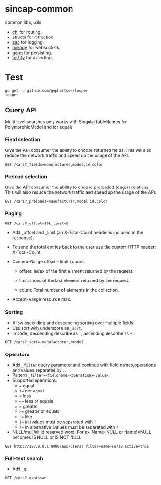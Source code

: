 # sincap-common

common libs, utils

- [chi](https://github.com/go-chi/chi) for routing.
- [structs](https://github.com/fatih/structs) for reflection.
- [zap](https://github.com/uber-go/zap) for logging.
- [melody](https://github.com/olahol/melody) for websockets.
- [gorm](https://github.com/jinzhu/gorm) for persisting.
- [testify](https://github.com/stretchr/testify) for asserting.

# Test

```bash
go get -u github.com/gophertown/looper
looper
```


## Query API

Multi level searches only works with SingularTableNames for PolymorphicModel and for equals

### Field selection
Give the API consumer the ability to choose returned fields. This will also reduce the network traffic and speed up the usage of the API.

```
GET /cars?_fields=manufacturer,model,id,color
```
### Preload selection
Give the API consumer the ability to choose preloaded (eager) relations. This will also reduce the network traffic and speed up the usage of the API.

```
GET /cars?_preloads=manufacturer,model,id,color
```

### Paging

```
GET /cars?_offset=10&_limit=5
```
* Add  _offset and _limit (an X-Total-Count header is included in the response).

* To send the total entries back to the user use the custom HTTP header: X-Total-Count.

* Content-Range offset – limit / count.

	* offset: Index of the first element returned by the request.

	* limit: Index of the last element returned by the request.

	* count: Total number of elements in the collection.

* Accept-Range resource max.



### Sorting

* Allow ascending and descending sorting over multiple fields.
* Use sort with underscore as `_sort`.
* In code, descending describe as ` - `, ascending describe as ` + `.

```GET /cars?_sort=-manufactorer,+model```

### Operators
* Add `_filter` query parameter and continue with field names,operations and values separated by `,`.
* Pattern `_filter=<fieldname><operation><value>`.
* Supported operations.
	* `=` equal
	* `!=` not equal
	* `<` less
	* `<=` less or equals
	* `>` greater
	* `>=` greater or equals
	* `~=` like
	* `|=` in (values must be separated with `|`
	* `*=` in alternative (values must be separated with `*`
* NULL/mull/nil id reserved word. For ex. Name=NULL or Name!=NULL becomes IS NULL or IS NOT NULL
	
```GET http://127.0.0.1:8080/app/users?_filter=name=seray,active=true```

### Full-text search

* Add `_q`.

```GET /cars?_q=nissan```
